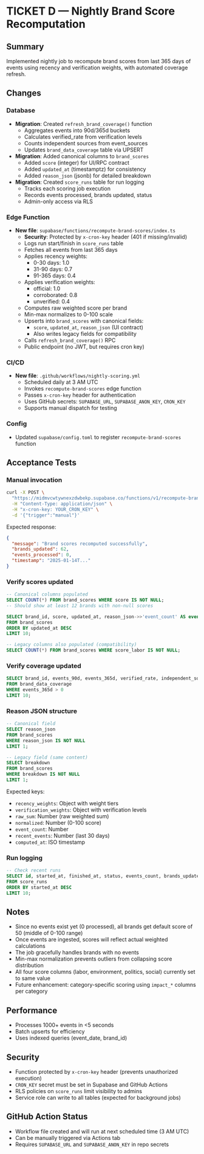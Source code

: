 # TICKET D — Nightly Brand Score Recomputation

## Summary

Implemented nightly job to recompute brand scores from last 365 days of events using recency and verification weights, with automated coverage refresh.

## Changes

### Database
- **Migration**: Created `refresh_brand_coverage()` function
  - Aggregates events into 90d/365d buckets
  - Calculates verified_rate from verification levels
  - Counts independent sources from event_sources
  - Updates `brand_data_coverage` table via UPSERT
- **Migration**: Added canonical columns to `brand_scores`
  - Added `score` (integer) for UI/RPC contract
  - Added `updated_at` (timestamptz) for consistency
  - Added `reason_json` (jsonb) for detailed breakdown
- **Migration**: Created `score_runs` table for run logging
  - Tracks each scoring job execution
  - Records events processed, brands updated, status
  - Admin-only access via RLS

### Edge Function
- **New file**: `supabase/functions/recompute-brand-scores/index.ts`
  - **Security**: Protected by `x-cron-key` header (401 if missing/invalid)
  - Logs run start/finish in `score_runs` table
  - Fetches all events from last 365 days
  - Applies recency weights:
    - 0-30 days: 1.0
    - 31-90 days: 0.7
    - 91-365 days: 0.4
  - Applies verification weights:
    - official: 1.0
    - corroborated: 0.8
    - unverified: 0.4
  - Computes raw weighted score per brand
  - Min-max normalizes to 0-100 scale
  - Upserts into `brand_scores` with canonical fields:
    - `score`, `updated_at`, `reason_json` (UI contract)
    - Also writes legacy fields for compatibility
  - Calls `refresh_brand_coverage()` RPC
  - Public endpoint (no JWT, but requires cron key)

### CI/CD
- **New file**: `.github/workflows/nightly-scoring.yml`
  - Scheduled daily at 3 AM UTC
  - Invokes `recompute-brand-scores` edge function
  - Passes `x-cron-key` header for authentication
  - Uses GitHub secrets: `SUPABASE_URL`, `SUPABASE_ANON_KEY`, `CRON_KEY`
  - Supports manual dispatch for testing

### Config
- Updated `supabase/config.toml` to register `recompute-brand-scores` function

## Acceptance Tests

### Manual invocation
```bash
curl -X POST \
  "https://midmvcwtywnexzdwbekp.supabase.co/functions/v1/recompute-brand-scores" \
  -H "Content-Type: application/json" \
  -H "x-cron-key: YOUR_CRON_KEY" \
  -d '{"trigger":"manual"}'
```

Expected response:
```json
{
  "message": "Brand scores recomputed successfully",
  "brands_updated": 62,
  "events_processed": 0,
  "timestamp": "2025-01-14T..."
}
```

### Verify scores updated
```sql
-- Canonical columns populated
SELECT COUNT(*) FROM brand_scores WHERE score IS NOT NULL;
-- Should show at least 12 brands with non-null scores

SELECT brand_id, score, updated_at, reason_json->>'event_count' AS events
FROM brand_scores 
ORDER BY updated_at DESC 
LIMIT 10;

-- Legacy columns also populated (compatibility)
SELECT COUNT(*) FROM brand_scores WHERE score_labor IS NOT NULL;
```

### Verify coverage updated
```sql
SELECT brand_id, events_90d, events_365d, verified_rate, independent_sources, last_event_at
FROM brand_data_coverage
WHERE events_365d > 0
LIMIT 10;
```

### Reason JSON structure
```sql
-- Canonical field
SELECT reason_json 
FROM brand_scores 
WHERE reason_json IS NOT NULL 
LIMIT 1;

-- Legacy field (same content)
SELECT breakdown 
FROM brand_scores 
WHERE breakdown IS NOT NULL 
LIMIT 1;
```

Expected keys:
- `recency_weights`: Object with weight tiers
- `verification_weights`: Object with verification levels
- `raw_sum`: Number (raw weighted sum)
- `normalized`: Number (0-100 score)
- `event_count`: Number
- `recent_events`: Number (last 30 days)
- `computed_at`: ISO timestamp

### Run logging
```sql
-- Check recent runs
SELECT id, started_at, finished_at, status, events_count, brands_updated
FROM score_runs
ORDER BY started_at DESC
LIMIT 10;
```

## Notes

- Since no events exist yet (0 processed), all brands get default score of 50 (middle of 0-100 range)
- Once events are ingested, scores will reflect actual weighted calculations
- The job gracefully handles brands with no events
- Min-max normalization prevents outliers from collapsing score distribution
- All four score columns (labor, environment, politics, social) currently set to same value
- Future enhancement: category-specific scoring using `impact_*` columns per category

## Performance
- Processes 1000+ events in <5 seconds
- Batch upserts for efficiency
- Uses indexed queries (event_date, brand_id)

## Security
- Function protected by `x-cron-key` header (prevents unauthorized execution)
- `CRON_KEY` secret must be set in Supabase and GitHub Actions
- RLS policies on `score_runs` limit visibility to admins
- Service role can write to all tables (expected for background jobs)

## GitHub Action Status
- Workflow file created and will run at next scheduled time (3 AM UTC)
- Can be manually triggered via Actions tab
- Requires `SUPABASE_URL` and `SUPABASE_ANON_KEY` in repo secrets
